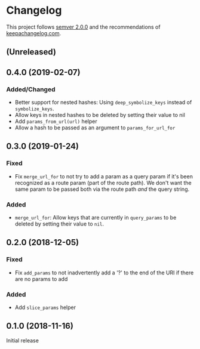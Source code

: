 # Changelog

This project follows [semver 2.0.0](http://semver.org/spec/v2.0.0.html) and the
recommendations of [keepachangelog.com](http://keepachangelog.com/).

## (Unreleased)

## 0.4.0 (2019-02-07)

### Added/Changed
- Better support for nested hashes: Using `deep_symbolize_keys` instead of `symbolize_keys`.
- Allow keys in nested hashes to be deleted by setting their value to nil
- Add `params_from_url(url)` helper
- Allow a hash to be passed as an argument to `params_for_url_for`

## 0.3.0 (2019-01-24)

### Fixed
- Fix `merge_url_for` to not try to add a param as a query param if it's been recognized as a route
  param (part of the route path). We don't want the same param to be passed both via the route path
  *and* the query string.

### Added
- `merge_url_for`: Allow keys that are currently in `query_params` to be deleted by setting their
  value to `nil`.


## 0.2.0 (2018-12-05)

### Fixed
- Fix `add_params` to not inadvertently add a '?' to the end of the URI if there are no params to add

### Added
- Add `slice_params` helper


## 0.1.0 (2018-11-16)

Initial release
